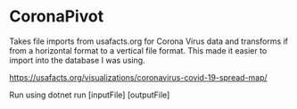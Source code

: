 # CoronaPivot
Takes file imports from usafacts.org for Corona Virus 
data and transforms if from a horizontal format to a 
vertical file format. This made it easier to import into 
the database I was using.

https://usafacts.org/visualizations/coronavirus-covid-19-spread-map/

Run using dotnet run [inputFile] [outputFile]
